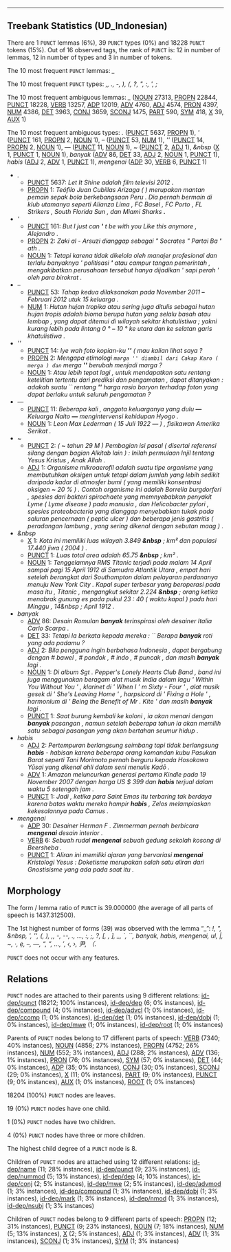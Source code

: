 

--------------------------------------------------------------------------------

## Treebank Statistics (UD_Indonesian)

There are 1 `PUNCT` lemmas (6%), 39 `PUNCT` types (0%) and 18228 `PUNCT` tokens (15%).
Out of 16 observed tags, the rank of `PUNCT` is: 12 in number of lemmas, 12 in number of types and 3 in number of tokens.

The 10 most frequent `PUNCT` lemmas: <em>_</em>

The 10 most frequent `PUNCT` types:  <em>,, ., -, ), (, ?, ", :, ', ;</em>

The 10 most frequent ambiguous lemmas: <em>_</em> ([NOUN]() 27313, [PROPN]() 22844, [PUNCT]() 18228, [VERB]() 13257, [ADP]() 12019, [ADV]() 4760, [ADJ]() 4574, [PRON]() 4397, [NUM]() 4386, [DET]() 3963, [CONJ]() 3659, [SCONJ]() 1475, [PART]() 590, [SYM]() 418, [X]() 39, [AUX]() 1)

The 10 most frequent ambiguous types:  <em>.</em> ([PUNCT]() 5637, [PROPN]() 1), <em>'</em> ([PUNCT]() 161, [PROPN]() 2, [NOUN]() 1), <em>–</em> ([PUNCT]() 53, [NUM]() 1), <em>''</em> ([PUNCT]() 14, [PROPN]() 2, [NOUN]() 1), <em>—</em> ([PUNCT]() 11, [NOUN]() 1), <em>~</em> ([PUNCT]() 2, [ADJ]() 1), <em>&amp;nbsp</em> ([X]() 1, [PUNCT]() 1, [NOUN]() 1), <em>banyak</em> ([ADV]() 86, [DET]() 33, [ADJ]() 2, [NOUN]() 1, [PUNCT]() 1), <em>habis</em> ([ADJ]() 2, [ADV]() 1, [PUNCT]() 1), <em>mengenai</em> ([ADP]() 30, [VERB]() 6, [PUNCT]() 1)


* <em>.</em>
  * [PUNCT]() 5637: <em>Let It Shine adalah film televisi 2012 <b>.</b></em>
  * [PROPN]() 1: <em>Teófilo Juan Cubillas Arizaga ( ) merupakan mantan pemain sepak bola berkebangsaan Peru . Dia pernah bermain di klub utamanya seperti Alianza Lima , FC Basel , FC Porto , FL Strikers , South Florida Sun , dan Miami Sharks <b>.</b></em>
* <em>'</em>
  * [PUNCT]() 161: <em>But I just can <b>'</b> t be with you Like this anymore , Alejandro .</em>
  * [PROPN]() 2: <em>Zaki al - Arsuzi dianggap sebagai " Socrates " Partai Ba <b>'</b> ath .</em>
  * [NOUN]() 1: <em>Tetapi karena tidak dikelola oleh manajer profesional dan terlalu banyaknya ' politisasi <b>'</b> atau campur tangan pemerintah , mengakibatkan perusahaan tersebut hanya dijadikan ' sapi perah ' oleh para birokrat .</em>
* <em>–</em>
  * [PUNCT]() 53: <em>Tahap kedua dilaksanakan pada November 2011 <b>–</b> Februari 2012 utuk 15 keluarga .</em>
  * [NUM]() 1: <em>Hutan hujan tropika atau sering juga ditulis sebagai hutan hujan tropis adalah bioma berupa hutan yang selalu basah atau lembap , yang dapat ditemui di wilayah sekitar khatulistiwa ; yakni kurang lebih pada lintang 0 ° <b>–</b> 10 ° ke utara dan ke selatan garis khatulistiwa .</em>
* <em>''</em>
  * [PUNCT]() 14: <em>Iye wah foto kopian-ku <b>''</b> ( mau kalian lihat saya ?</em>
  * [PROPN]() 2: <em>Mengapa etimologi `` marga '' diambil dari Cakap Karo ( merga ) dan `` merga <b>''</b> berubah menjadi marga ?</em>
  * [NOUN]() 1: <em>Atau lebih tepat lagi , untuk mendapatkan satu rentang ketelitian tertentu dari prediksi dan pengamatan , dapat ditanyakan : adakah suatu `` rentang <b>''</b> harga rasio baryon terhadap foton yang dapat berlaku untuk seluruh pengamatan ?</em>
* <em>—</em>
  * [PUNCT]() 11: <em>Beberapa kali , anggota keluarganya yang dulu <b>—</b> Keluarga Naito <b>—</b> mengintervensi kehidupan Hyogo .</em>
  * [NOUN]() 1: <em>Leon Max Lederman ( 15 Juli 1922 <b>—</b> ) , fisikawan Amerika Serikat .</em>
* <em>~</em>
  * [PUNCT]() 2: <em>( <b>~</b> tahun 29 M ) Pembagian isi pasal ( disertai referensi silang dengan bagian Alkitab lain ) : Inilah permulaan Injil tentang Yesus Kristus , Anak Allah .</em>
  * [ADJ]() 1: <em>Organisme mikroaerofil adalah suatu tipe organisme yang membutuhkan oksigen untuk tetapi dalam jumlah yang lebih sedikit daripada kadar di atmosfer bumi ( yang memiliki konsentrasi oksigen <b>~</b> 20 % ) . Contoh organisme ini adalah Borrelia burgdorferi , spesies dari bakteri spirochaete yang memnyebabkan penyakit Lyme ( Lyme disease ) pada manusia , dan Helicobacter pylori , spesies proteobacteria yang dianggap menyebabkan tukak pada saluran pencernaan ( peptic ulcer ) dan beberapa jenis gastritis ( peradangan lambung , yang sering dikenal dengan sebutan maag ) .</em>
* <em>&amp;nbsp</em>
  * [X]() 1: <em>Kota ini memiliki luas wilayah 3.849 <b>&amp;nbsp</b> ; km² dan populasi 17.440 jiwa ( 2004 ) .</em>
  * [PUNCT]() 1: <em>Luas total area adalah 65.75 <b>&amp;nbsp</b> ; km² .</em>
  * [NOUN]() 1: <em>Tenggelamnya RMS Titanic terjadi pada malam 14 April sampai pagi 15 April 1912 di Samudra Atlantik Utara , empat hari setelah berangkat dari Southampton dalam pelayaran perdananya menuju New York City . Kapal super terbesar yang beroperasi pada masa itu , Titanic , mengangkut sekitar 2.224 <b>&amp;nbsp</b> ; orang ketika menabrak gunung es pada pukul 23 : 40 ( waktu kapal ) pada hari Minggu , 14&amp;nbsp ; April 1912 .</em>
* <em>banyak</em>
  * [ADV]() 86: <em>Desain Romulan <b>banyak</b> terinspirasi oleh desainer Italia Carlo Scarpa .</em>
  * [DET]() 33: <em>Tetapi Ia berkata kepada mereka : `` Berapa <b>banyak</b> roti yang ada padamu ?</em>
  * [ADJ]() 2: <em>Bila pengguna ingin berbahasa Indonesia , dapat bergabung dengan # bawel , # pondok , # indo , # puncak , dan masih <b>banyak</b> lagi .</em>
  * [NOUN]() 1: <em>Di album Sgt . Pepper's Lonely Hearts Club Band , band ini juga menggunakan beragam alat musik India dalam lagu ' Within You Without You ' , klarinet di ' When I ' m Sixty - Four ' , alat musik gesek di ' She's Leaving Home ' , harpsicord di ' Fixing a Hole ' , harmonium di ' Being the Benefit of Mr . Kite ' dan masih <b>banyak</b> lagi .</em>
  * [PUNCT]() 1: <em>Saat burung kembali ke koloni , ia akan menari dengan <b>banyak</b> pasangan , namun setelah beberapa tahun ia akan memilih satu sebagai pasangan yang akan bertahan seumur hidup .</em>
* <em>habis</em>
  * [ADJ]() 2: <em>Pertempuran berlangsung seimbang tapi tidak berlangsung <b>habis</b> - habisan karena beberapa orang komandan kubu Pasukan Barat seperti Tani Morimoto pernah berguru kepada Hosokawa Yūsai yang dikenal ahli dalam seni menulis Kadō .</em>
  * [ADV]() 1: <em>Amazon meluncurkan generasi pertama Kindle pada 19 November 2007 dengan harga US $ 399 dan <b>habis</b> terjual dalam waktu 5 setengah jam .</em>
  * [PUNCT]() 1: <em>Jadi , ketika para Saint Emas itu terbaring tak berdaya karena batas waktu mereka hampir <b>habis</b> , Zelos melampiaskan kekesalannya pada Camus .</em>
* <em>mengenai</em>
  * [ADP]() 30: <em>Desainer Herman F . ZImmerman pernah berbicara <b>mengenai</b> desain interior .</em>
  * [VERB]() 6: <em>Sebuah rudal <b>mengenai</b> sebuah gedung sekolah kosong di Beersheba .</em>
  * [PUNCT]() 1: <em>Aliran ini memiliki ajaran yang bervariasi <b>mengenai</b> Kristologi Yesus : Doketisme merupakan salah satu aliran dari Gnostisisme yang ada pada saat itu .</em>

## Morphology

The form / lemma ratio of `PUNCT` is 39.000000 (the average of all parts of speech is 1437.312500).

The 1st highest number of forms (39) was observed with the lemma “_”: <em>!, ", &amp;nbsp, ', '', (, ), ,, -, --, ., ..., :, ;, ?, [, \, ], _, `, ``, banyak, habis, mengenai, ul, |, ~, ·, ẹ, –, —, “, ”, …, ′, ‹, ›, 尹, （</em>.

`PUNCT` does not occur with any features.


## Relations

`PUNCT` nodes are attached to their parents using 9 different relations: [id-dep/punct]() (18212; 100% instances), [id-dep/dep]() (6; 0% instances), [id-dep/compound]() (4; 0% instances), [id-dep/advcl]() (1; 0% instances), [id-dep/ccomp]() (1; 0% instances), [id-dep/det]() (1; 0% instances), [id-dep/dobj]() (1; 0% instances), [id-dep/mwe]() (1; 0% instances), [id-dep/root]() (1; 0% instances)

Parents of `PUNCT` nodes belong to 17 different parts of speech: [VERB]() (7340; 40% instances), [NOUN]() (4858; 27% instances), [PROPN]() (4752; 26% instances), [NUM]() (552; 3% instances), [ADJ]() (288; 2% instances), [ADV]() (136; 1% instances), [PRON]() (76; 0% instances), [SYM]() (57; 0% instances), [DET]() (44; 0% instances), [ADP]() (35; 0% instances), [CONJ]() (30; 0% instances), [SCONJ]() (29; 0% instances), [X]() (11; 0% instances), [PART]() (9; 0% instances), [PUNCT]() (9; 0% instances), [AUX]() (1; 0% instances), [ROOT]() (1; 0% instances)

18204 (100%) `PUNCT` nodes are leaves.

19 (0%) `PUNCT` nodes have one child.

1 (0%) `PUNCT` nodes have two children.

4 (0%) `PUNCT` nodes have three or more children.

The highest child degree of a `PUNCT` node is 8.

Children of `PUNCT` nodes are attached using 12 different relations: [id-dep/name]() (11; 28% instances), [id-dep/punct]() (9; 23% instances), [id-dep/nummod]() (5; 13% instances), [id-dep/dep]() (4; 10% instances), [id-dep/conj]() (2; 5% instances), [id-dep/mwe]() (2; 5% instances), [id-dep/advmod]() (1; 3% instances), [id-dep/compound]() (1; 3% instances), [id-dep/dobj]() (1; 3% instances), [id-dep/mark]() (1; 3% instances), [id-dep/nmod]() (1; 3% instances), [id-dep/nsubj]() (1; 3% instances)

Children of `PUNCT` nodes belong to 9 different parts of speech: [PROPN]() (12; 31% instances), [PUNCT]() (9; 23% instances), [NOUN]() (7; 18% instances), [NUM]() (5; 13% instances), [X]() (2; 5% instances), [ADJ]() (1; 3% instances), [ADV]() (1; 3% instances), [SCONJ]() (1; 3% instances), [SYM]() (1; 3% instances)

